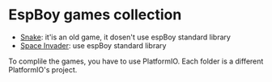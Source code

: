 <h1> EspBoy games collection</h1>

- <a  href="https://github.com/LucaCarrero/espBoy_Lib/tree/master/lib/Menu">Snake</a>: it'is an old game, it dosen't use espBoy standard library
- <a  href="https://github.com/LucaCarrero/EspBoyGames/tree/master/Snake/prova">Space Invader</a>: use espBoy standard library

To complile the games, you have to use PlatformIO. 
Each folder is a different PlatformIO's project.
